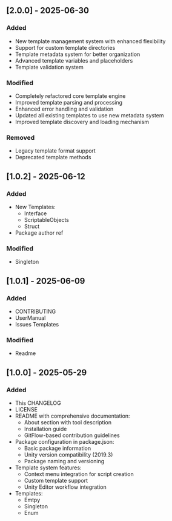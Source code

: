 ## [2.0.0] - 2025-06-30

### Added
- New template management system with enhanced flexibility
- Support for custom template directories
- Template metadata system for better organization
- Advanced template variables and placeholders
- Template validation system

### Modified
- Completely refactored core template engine
- Improved template parsing and processing
- Enhanced error handling and validation
- Updated all existing templates to use new metadata system
- Improved template discovery and loading mechanism

### Removed
- Legacy template format support
- Deprecated template methods

## [1.0.2] - 2025-06-12

### Added
- New Templates:
    - Interface
    - ScriptableObjects
    - Struct
- Package author ref

### Modified
- Singleton

## [1.0.1] - 2025-06-09

### Added
- CONTRIBUTING
- UserManual
- Issues Templates

### Modified
- Readme

## [1.0.0] - 2025-05-29

### Added
- This CHANGELOG
- LICENSE
- README with comprehensive documentation:
    - About section with tool description
    - Installation guide
    - GitFlow-based contribution guidelines
- Package configuration in package.json:
    - Basic package information
    - Unity version compatibility (2019.3)
    - Package naming and versioning
- Template system features:
    - Context menu integration for script creation
    - Custom template support
    - Unity Editor workflow integration
- Templates:
    - Emtpy
    - Singleton
    - Enum